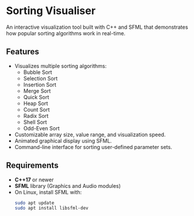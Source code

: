 # Sorting Visualiser

An interactive visualization tool built with C++ and SFML that demonstrates how popular sorting algorithms work in real-time.

## Features

- Visualizes multiple sorting algorithms:
  - Bubble Sort
  - Selection Sort
  - Insertion Sort
  - Merge Sort
  - Quick Sort
  - Heap Sort
  - Count Sort
  - Radix Sort
  - Shell Sort
  - Odd-Even Sort
- Customizable array size, value range, and visualization speed.
- Animated graphical display using SFML.
- Command-line interface for sorting user-defined parameter sets.

## Requirements

- **C++17** or newer
- **SFML** library (Graphics and Audio modules)
- On Linux, install SFML with:
  ```sh
  sudo apt update
  sudo apt install libsfml-dev
  ```
